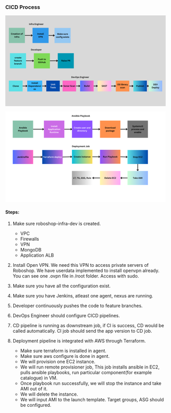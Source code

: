 ### CICD Process

![alt text](images/ci.png)

![alt text](images/cd.png)

#### Steps:
1. Make sure roboshop-infra-dev is created.

    * VPC
    * Firewalls
    * VPN
    * MongoDB
    * Application ALB
2. Install Open VPN. We need this VPN to access private servers of Roboshop. We have userdata implemented to install openvpn already. You can see one .ovpn file in /root folder. Access with sudo.
3. Make sure you have all the configuration exist.
4. Make sure you have Jenkins, atleast one agent, nexus are running.
5. Developer continuously pushes the code to feature branches.
6. DevOps Engineer should configure CICD pipelines.
7. CD pipeline is running as downstream job, if CI is success, CD would be called automatically. CI job should send the app version to CD job.
8. Deployment pipeline is integrated with AWS through Terraform.
    * Make sure terraform is installed in agent.
    * Make sure aws configure is done in agent.
    * We will provision one EC2 instance.
    * We will run remote provisioner job, This job installs ansible in EC2, pulls ansible playbooks, run particular component(for example catalogue) in VM.
    * Once playbook run successfully, we will stop the instance and take AMI out of it.
    * We will delete the instance.
    * We will input AMI to the launch template. Target groups, ASG should be configured.
